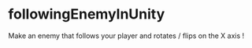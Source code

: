 # followingEnemyInUnity
 Make an enemy that follows your player and rotates / flips on the X axis !
